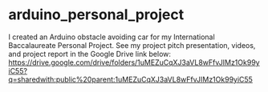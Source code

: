 # arduino_personal_project

I created an Arduino obstacle avoiding car for my International Baccalaureate Personal Project. See my project pitch presentation, videos, and project report in the Google Drive link below: https://drive.google.com/drive/folders/1uMEZuCqXJ3aVL8wFfvJIMz1Ok99yiC55?q=sharedwith:public%20parent:1uMEZuCqXJ3aVL8wFfvJIMz1Ok99yiC55
